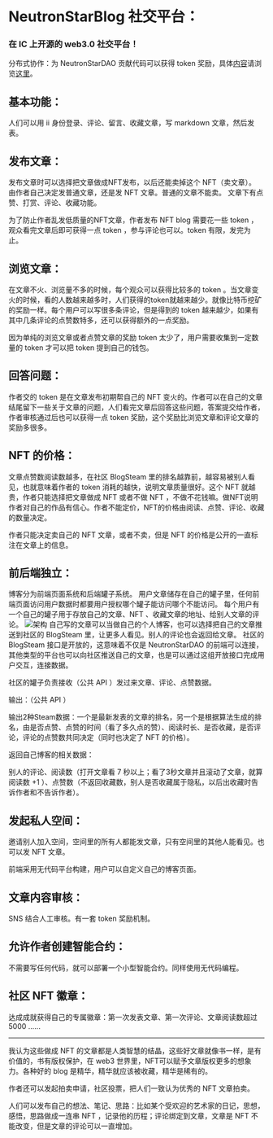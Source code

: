 # NeutronStarBlog 社交平台：
### 在 IC 上开源的 web3.0 社交平台！

分布式协作：为 NeutronStarDAO 贡献代码可以获得 token 奖励，具体<a href="https://github.com/users/NeutronStarPRO/projects/3">内容</a>请浏览<a href="https://github.com/NeutronStar-PRO/NeutronStarDAO/blob/main/DistributedCollaborativeContribution-zh.md">这里</a>。

## 基本功能：
人们可以用 ii 身份登录、评论、留言、收藏文章，写 markdown 文章，然后发表。

## 发布文章：
发布文章时可以选择把文章做成NFT发布，以后还能卖掉这个 NFT（卖文章）。
由作者自己决定发普通文章，还是发 NFT 文章。普通的文章不能卖。
文章下有点赞、打赏、评论、收藏功能。

为了防止作者乱发低质量的NFT文章，作者发布 NFT blog 需要花一些 token ，观众看完文章后即可获得一点 token ，参与评论也可以。token 有限，发完为止。

## 浏览文章：
在文章不火、浏览量不多的时候，每个观众可以获得比较多的 token 。当文章变火的时候，看的人数越来越多时，人们获得的token就越来越少。就像比特币挖矿的奖励一样。每个用户可以写很多条评论，但是得到的 token 越来越少，如果有其中几条评论的点赞数特多，还可以获得额外的一点奖励。

因为单纯的浏览文章或者点赞文章的奖励 token 太少了，用户需要收集到一定数量的 token 才可以把 token 提到自己的钱包。

## 回答问题：
作者交的 token 是在文章发布初期帮自己的 NFT 变火的。作者可以在自己的文章结尾留下一些关于文章的问题，人们看完文章后回答这些问题，答案提交给作者，作者审核通过后也可以获得一点 token 奖励，这个奖励比浏览文章和评论文章的奖励多很多。

## NFT 的价格：
文章点赞数阅读数越多，在社区 BlogSteam 里的排名越靠前，越容易被别人看见，也就意味着作者的 token 消耗的越快，说明文章质量很好。这个 NFT 就越贵，作者只能选择把文章做成 NFT 或者不做 NFT ，不做不花钱嘛。做NFT说明作者对自己的作品有信心。作者不能定价，NFT的价格由阅读、点赞、评论、收藏的数量决定。

作者只能决定卖自己的 NFT 文章，或者不卖，但是 NFT 的价格是公开的一直标注在文章上的信息。

## 前后端独立：
博客分为前端页面系统和后端罐子系统。
用户文章储存在自己的罐子里，任何前端页面访问用户数据时都要用户授权哪个罐子能访问哪个不能访问。
每个用户有一个自己的罐子用于存放自己的文章、NFT 、收藏文章的地址、给别人文章的评论。
![架构](https://github.com/NeutronStarPRO/NeutronStarDAO/blob/main/img/img-readme1.png)
自己写的文章可以当做自己的个人博客，也可以选择把自己的文章推送到社区的 BlogSteam 里，让更多人看见。别人的评论也会返回给文章。
社区的 BlogSteam 接口是开放的，这意味着不仅是 NeutronStarDAO 的前端可以连接，其他类型的平台也可以向社区推送自己的文章，也是可以通过这组开放接口完成用户交互，连接数据。

社区的罐子负责接收（公共 API ）发过来文章、评论、点赞数据。

输出：（公共 API ）

输出2种Steam数据：一个是最新发表的文章的排名，另一个是根据算法生成的排名，由是否点赞、点赞的时间（看了多久点的赞）、阅读时长、是否收藏，是否评论，评论的点赞数共同决定（同时也决定了 NFT 的价格）。

返回自己博客的相关数据：

别人的评论、阅读数（打开文章看 7 秒以上；看了3秒文章并且滚动了文章，就算阅读数 +1 ）、点赞数（不返回收藏数，别人是否收藏属于隐私，以后出收藏时告诉作者和不告诉作者）。

## 发起私人空间：
邀请别人加入空间，空间里的所有人都能发文章，只有空间里的其他人能看见。也可以发 NFT 文章。

前端采用无代码平台构建，用户可以自定义自己的博客页面。

## 文章内容审核：
SNS 结合人工审核。有一套 token 奖励机制。

## 允许作者创建智能合约：
不需要写任何代码，就可以部署一个小型智能合约。同样使用无代码编程。

## 社区 NFT 徽章：
达成成就获得自己的专属徽章：第一次发表文章、第一次评论、文章阅读数超过 5000 ......

---

我认为这些做成 NFT 的文章都是人类智慧的结晶，这些好文章就像书一样，是有价值的，书有版权保护，在 web3 世界里，NFT可以赋予文章版权更多的想象力。各种好的 blog 是精华，精华就应该被收藏，精华是稀有的。

作者还可以发起拍卖申请，社区投票，把人们一致认为优秀的 NFT 文章拍卖。

人们可以发布自己的想法、笔记、思路：比如某个受欢迎的艺术家的日记，思想，感悟，思路做成一连串 NFT ，记录他的历程；评论绑定到文章，文章是 NFT 不能改变，但是文章的评论可以一直增加。

